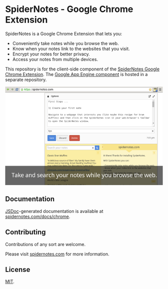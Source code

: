 SpiderNotes - Google Chrome Extension
=====================================

SpiderNotes is a Google Chrome Extension that lets you:

* Conveniently take notes while you browse the web.
* Know when your notes link to the websites that you visit.
* Encrypt your notes for better privacy.
* Access your notes from multiple devices.

This repository is for the client-side component of the [SpiderNotes Google Chrome Extension][download]. The [Google App Engine component][spidernotes-gae] is hosted in a separate repository.

![Screenshot][screenshot-image]

## Documentation

[JSDoc][jsdoc]-generated documentation is available at [spidernotes.com/docs/chrome][documentation].

## Contributing

Contributions of any sort are welcome.

Please visit [spidernotes.com][website] for more information.

## License

[MIT][license].

[documentation]: https://spidernotes.com/docs/chrome
[download]: https://chrome.google.com/webstore/detail/spidernotes/mgghkmeinhhcldkigpioebfjfghdeofl
[jsdoc]: http://usejsdoc.org/
[license]: /LICENSE
[screenshot-image]: /resources/screenshot-0.png
[spidernotes-gae]: https://github.com/andornaut/spidernotes-gae
[website]: https://spidernotes.com

